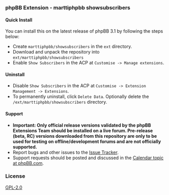 ### phpBB Extension - marttiphpbb showsubscribers

#### Quick Install

You can install this on the latest release of phpBB 3.1 by following the steps below:

* Create `marttiphpbb/showsubscribers` in the `ext` directory.
* Download and unpack the repository into `ext/marttiphpbb/showsubscribers`
* Enable `Show Subscribers` in the ACP at `Customise -> Manage extensions`.

#### Uninstall

* Disable `Show Subscribers` in the ACP at `Customise -> Extension Management -> Extensions`.
* To permanently uninstall, click `Delete Data`. Optionally delete the `/ext/marttiphpbb/showsubscribers` directory.

#### Support

* **Important: Only official release versions validated by the phpBB Extensions Team should be installed on a live forum. Pre-release (beta, RC) versions downloaded from this repository are only to be used for testing on offline/development forums and are not officially supported.**
* Report bugs and other issues to the [Issue Tracker](https://github.com/marttiphpbb/phpbb-ext-showsubscribers/issues).
* Support requests should be posted and discussed in the [Calendar topic at phpBB.com](https://www.phpbb.com/community/viewtopic.php?f=456&t=).

### License

[GPL-2.0](license.txt)
